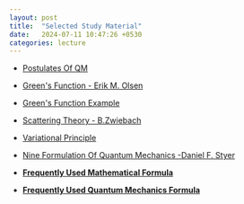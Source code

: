 ```yaml
---
layout: post
title:  "Selected Study Material"
date:   2024-07-11 10:47:26 +0530
categories: lecture
---
```



- [Postulates Of QM](/SKMU/assets/pdf/QM-Postulates.pdf)

- [Green's Function - Erik M. Olsen](/SKMU/assets/pdf/Greens-Function.pdf)

- [Green's Function Example](https://bingweb.binghamton.edu/~suzuki/Math-Physics/LN-14_Green_s_function.pdf)

- [Scattering Theory - B.Zwiebach](/SKMU/assets/pdf/Scattering-MIT.pdf)

- [Variational Principle](/SKMU/assets/pdf/QM-Variational.pdf)

- [Nine Formulation Of Quantum Mechanics -Daniel F. Styer](/SKMU/assets/pdf/None-Formulation-QM.pdf)


- **[Frequently Used Mathematical Formula](/SKMU/assets/pdf/Math-Formulae.pdf)**

- **[Frequently Used Quantum Mechanics Formula](/SKMU/assets/pdf/QM-Formulae.pdf)**


